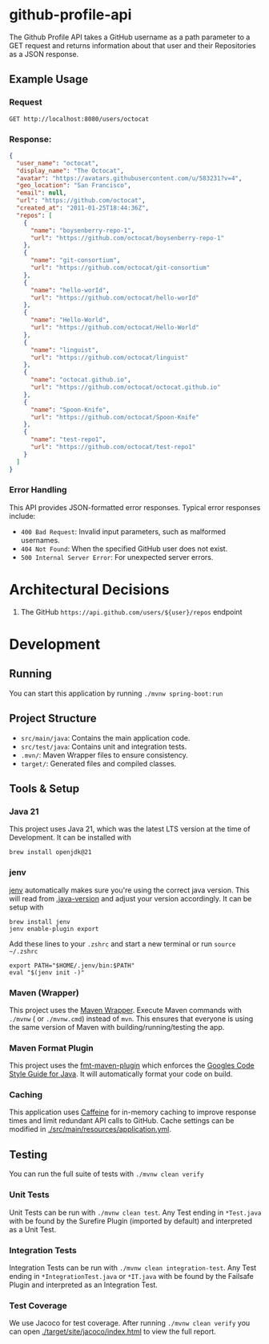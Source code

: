 # github-profile-api
The Github Profile API takes a GitHub username as a path parameter to a GET request and returns information about that user and their Repositories as a JSON response.

## Example Usage
### Request
`GET http://localhost:8080/users/octocat`

### Response:
```json
{
  "user_name": "octocat",
  "display_name": "The Octocat",
  "avatar": "https://avatars.githubusercontent.com/u/583231?v=4",
  "geo_location": "San Francisco",
  "email": null,
  "url": "https://github.com/octocat",
  "created_at": "2011-01-25T18:44:36Z",
  "repos": [
    {
      "name": "boysenberry-repo-1",
      "url": "https://github.com/octocat/boysenberry-repo-1"
    },
    {
      "name": "git-consortium",
      "url": "https://github.com/octocat/git-consortium"
    },
    {
      "name": "hello-worId",
      "url": "https://github.com/octocat/hello-worId"
    },
    {
      "name": "Hello-World",
      "url": "https://github.com/octocat/Hello-World"
    },
    {
      "name": "linguist",
      "url": "https://github.com/octocat/linguist"
    },
    {
      "name": "octocat.github.io",
      "url": "https://github.com/octocat/octocat.github.io"
    },
    {
      "name": "Spoon-Knife",
      "url": "https://github.com/octocat/Spoon-Knife"
    },
    {
      "name": "test-repo1",
      "url": "https://github.com/octocat/test-repo1"
    }
  ]
}
```

### Error Handling
This API provides JSON-formatted error responses. Typical error responses include:

- `400 Bad Request`: Invalid input parameters, such as malformed usernames.
- `404 Not Found`: When the specified GitHub user does not exist.
- `500 Internal Server Error`: For unexpected server errors.

# Architectural Decisions
1. The GitHub `https://api.github.com/users/${user}/repos` endpoint

# Development

## Running

You can start this application by running `./mvnw spring-boot:run`

## Project Structure
- `src/main/java`: Contains the main application code.
- `src/test/java`: Contains unit and integration tests.
- `.mvn/`: Maven Wrapper files to ensure consistency.
- `target/`: Generated files and compiled classes.

## Tools & Setup

### Java 21
This project uses Java 21, which was the latest LTS version at the time of Development. It can be installed with
```shell
brew install openjdk@21
```

### jenv
[jenv](https://github.com/jenv/jenv) automatically makes sure you're using the correct java version. This will read from [.java-version](./.java-version) and
adjust your version accordingly. It can be setup with
```shell
brew install jenv
jenv enable-plugin export
```

Add these lines to your `.zshrc` and start a new terminal or run `source ~/.zshrc`
```shell
export PATH="$HOME/.jenv/bin:$PATH"
eval "$(jenv init -)"
```

### Maven (Wrapper)

This project uses the [Maven Wrapper](https://maven.apache.org/wrapper/). Execute Maven commands with `./mvnw` (
or `./mvnw.cmd`) instead of `mvn`. This ensures that everyone is using the same version of Maven with
building/running/testing the app.

### Maven Format Plugin

This project uses the [fmt-maven-plugin](https://github.com/spotify/fmt-maven-plugin) which enforces
the [Googles Code Style Guide for Java](https://github.com/google/google-java-format). It will automatically format your
code on build.

### Caching
This application uses [Caffeine](https://github.com/ben-manes/caffeine) for in-memory caching to improve response times and limit redundant API calls to GitHub. Cache settings can be modified in [./src/main/resources/application.yml](./src/main/resources/application.yml).

## Testing
You can run the full suite of tests with `./mvnw clean verify`

### Unit Tests
Unit Tests can be run with `./mvnw clean test`. Any Test ending in `*Test.java` with be found by the Surefire Plugin (imported by default) and interpreted as a Unit Test. 

### Integration Tests
Integration Tests can be run with `./mvnw clean integration-test`. Any Test ending in `*IntegrationTest.java` or `*IT.java` with be found by the Failsafe Plugin and interpreted as an Integration Test.

### Test Coverage

We use Jacoco for test coverage. After running `./mvnw clean verify` you can
open [./target/site/jacoco/index.html](./target/site/jacoco/index.html) to view the full report.